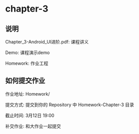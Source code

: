 # chapter-3

## 说明
Chapter_3-Android_UI进阶.pdf: 课程讲义

Demo: 课程演示demo

Homework: 作业工程


## 如何提交作业

作业地址: Homework/

提交方式: 提交到你的 Repository 中 Homework-Chapter-3 目录

截止时间: 3月12日 19:00

补交作业: 和大作业一起提交